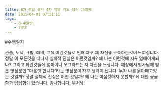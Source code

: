 ```yaml
---
title: 8차 천일 결사 4차 백일 기도 정진 74일째
date: 2015-04-01 07:51:11
tags:
    - 8-400th
    - 74th
---
```


#수행일지

관습, 도덕, 규범, 예의, 교육 이런것들로 인해 자꾸 제 자신을 구속하는것이 느껴집니다. 정말 이 모든것을 떠나서 실체적 진실은 어떤것일까? 왜 나는 이런것에 자꾸 얾매이게되나? 그리고 이런것들에 얾마이니 쪼그라드는 저 자신을 느낍니다. 깨장에서 법사님께 받은 명심문인 "마음껏 합니다"라는 명심문이 자꾸 생각이 납니다. 누가 나를 옭아매고있는 것일까? 정말 실체적 진실은 어떤 것일까? 왜 나는 마음껏하지 못할까? 에 대한 궁금함과 답답함이 있습니다. 감사합니다. 부처님!
